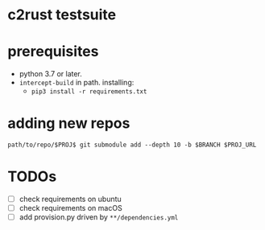 # c2rust testsuite

# prerequisites

- python 3.7 or later.
- `intercept-build` in path. installing:
    - `pip3 install -r requirements.txt`

# adding new repos

    path/to/repo/$PROJ$ git submodule add --depth 10 -b $BRANCH $PROJ_URL

# TODOs
- [ ] check requirements on ubuntu
- [ ] check requirements on macOS
- [ ] add provision.py driven by `**/dependencies.yml`